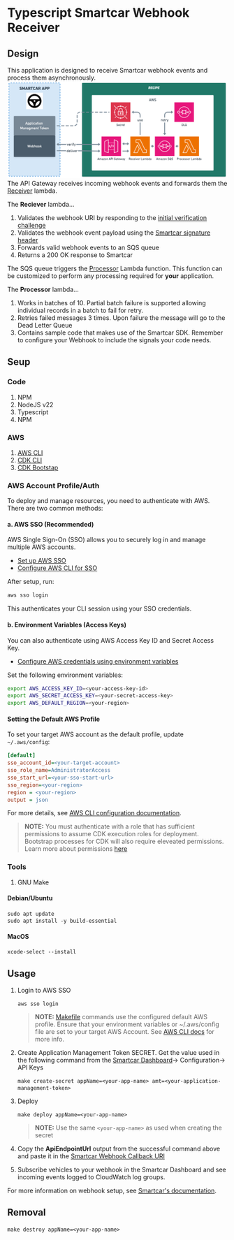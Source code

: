 # Typescript Smartcar Webhook Receiver


## Design
This application is designed to receive Smartcar webhook events and process them asynchronously. 
![Design Diagram](docs/Design.png)
The API Gateway receives incoming webhook events and forwards them the [Receiver](src/lambdas/api/index.ts) lambda.

The **Reciever** lambda...
1. Validates the webhook URI by responding to the [initial verification challenge](https://smartcar.com/docs/integrations/webhooks/callback-verification)
2. Validates the webhook event payload using the [Smartcar signature header](https://smartcar.com/docs/integrations/webhooks/payload-verification)
3. Forwards valid webhook events to an SQS queue
4. Returns a 200 OK response to Smartcar

The SQS queue triggers the [Processor](src/lambdas/sqs/index.ts) Lambda function. This function can be customized to perform any processing required for **your** application.

The **Processor** lambda...

1. Works in batches of 10. Partial batch failure is supported allowing individual records in a batch to fail for retry.
2. Retries failed messages 3 times. Upon failure the message will go to the Dead Letter Queue
3. Contains sample code that makes use of the Smartcar SDK. Remember to configure your Webhook to include the signals your code needs.

## Seup
### Code
1. NPM
1. NodeJS v22
1. Typescript
3. NPM
### AWS
1. [AWS CLI](https://docs.aws.amazon.com/cli/latest/userguide/getting-started-install.html)
1. [CDK CLI](https://docs.aws.amazon.com/cdk/v2/guide/prerequisites.html)
1. [CDK Bootstap](https://docs.aws.amazon.com/cdk/v2/guide/bootstrapping-env.html)
### AWS Account Profile/Auth

To deploy and manage resources, you need to authenticate with AWS. There are two common methods:

#### a. AWS SSO (Recommended)
AWS Single Sign-On (SSO) allows you to securely log in and manage multiple AWS accounts.  
- [Set up AWS SSO](https://docs.aws.amazon.com/singlesignon/latest/userguide/getting-started.html)
- [Configure AWS CLI for SSO](https://docs.aws.amazon.com/cli/latest/userguide/sso-configure-profile.html)

After setup, run:
```bash
aws sso login
```
This authenticates your CLI session using your SSO credentials.

#### b. Environment Variables (Access Keys)
You can also authenticate using AWS Access Key ID and Secret Access Key.  
- [Configure AWS credentials using environment variables](https://docs.aws.amazon.com/cli/latest/userguide/cli-configure-envvars.html)

Set the following environment variables:
```bash
export AWS_ACCESS_KEY_ID=<your-access-key-id>
export AWS_SECRET_ACCESS_KEY=<your-secret-access-key>
export AWS_DEFAULT_REGION=<your-region>
```

#### Setting the Default AWS Profile
To set your target AWS account as the default profile, update `~/.aws/config`:
```ini
[default]
sso_account_id=<your-target-account>
sso_role_name=AdministratorAccess
sso_start_url=<your-sso-start-url>
sso_region=<your-region>
region = <your-region>
output = json
```

For more details, see [AWS CLI configuration documentation](https://docs.aws.amazon.com/cli/latest/userguide/cli-configure-quickstart.html).
 
> **__NOTE:__** You must authenticate with a role that has sufficient permissions to assume CDK execution roles for deployment. Bootstrap processes for CDK will also require eleveated permissions. Learn more about permissions [here](https://aws.amazon.com/blogs/devops/secure-cdk-deployments-with-iam-permission-boundaries/)
### Tools
1. GNU Make

#### Debian/Ubuntu
```
sudo apt update
sudo apt install -y build-essential
```

#### MacOS
```
xcode-select --install
```




## Usage
1. Login to AWS SSO
    ```
    aws sso login
    ```

    > **__NOTE:__** [Makefile](/Makefile) commands use the configured default AWS profile. Ensure that your environment variables or ~/.aws/config file are set to your target AWS Account. See [AWS CLI docs](https://docs.aws.amazon.com/cli/latest/userguide/cli-configure-sso.html) for more info.


1. Create Application Management Token SECRET. Get the value used in the following command from the [Smartcar Dashboard](https://dashboard.smartcar.com/)-> Configuration-> API Keys
    ```
    make create-secret appName=<your-app-name> amt=<your-application-management-token>
    ```

1. Deploy
    ```
    make deploy appName=<your-app-name>
    ```

    > **__NOTE:__** Use the same `<your-app-name>` as used when creating the secret
1. Copy the **ApiEndpointUrl** output from the successful command above and paste it in the [Smartcar Webhook Callback URI](https://dashboard.smartcar.com/)
1. Subscribe vehicles to your webhook in the Smartcar Dashboard and see incoming events logged to CloudWatch log groups.

For more information on webhook setup, see [Smartcar's documentation](https://smartcar.com/docs/integrations/webhooks/overview).

## Removal
```
make destroy appName=<your-app-name>
```
